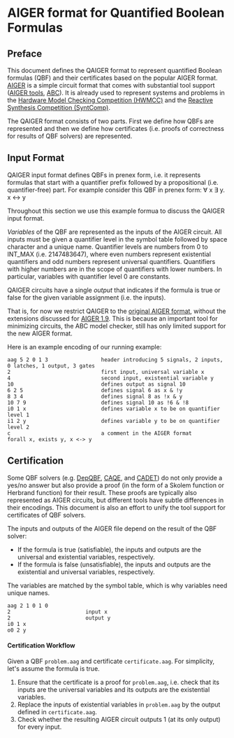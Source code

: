 # AIGER format for Quantified Boolean Formulas

## Preface

This document defines the QAIGER format to represent quantified Boolean formulas (QBF) and their certificates based on the popular AIGER format. [AIGER](http://fmv.jku.at/aiger/) is a simple circuit format that comes with substantial tool support ([AIGER tools](http://fmv.jku.at/aiger/aiger-1.9.9.tar.gz), [ABC](https://people.eecs.berkeley.edu/~alanmi/abc/)). It is already used to represent systems and problems in the [Hardware Model Checking Competition (HWMCC)](http://fmv.jku.at/hwmcc17/) and the [Reactive Synthesis Competition (SyntComp)](http://www.syntcomp.org/). 

The QAIGER format consists of two parts. First we define how QBFs are represented and then we define how certificates (i.e. proofs of correctness for results of QBF solvers) are represented. 

## Input Format

QAIGER input format defines QBFs in prenex form, i.e. it represents formulas that start with a quantifier prefix followed by a propositional (i.e. quantifier-free) part. For example consider this QBF in prenex form: ∀ x ∃ y. x ↔ y 

Throughout this section we use this example formua to discuss the QAIGER input format. 

_Variables_ of the QBF are represented as the inputs of the AIGER circuit. 
All inputs must be given a quantifier level in the symbol table followed by space character and a unique name. 
Quantifier levels are numbers from 0 to INT_MAX (i.e. 2147483647), where even numbers represent existential quantifiers and odd numbers represent universal quantifiers. 
Quantifiers with higher numbers are in the scope of quantifiers with lower numbers. 
In particular, variables with quantifier level 0 are constants. 


QAIGER circuits have a single _output_ that indicates if the formula is true or false for the given variable assignment (i.e. the inputs). 

That is, for now we restrict QAIGER to the [original AIGER format](http://fmv.jku.at/papers/Biere-FMV-TR-07-1.pdf), without the extensions discussed for [AIGER 1.9](http://fmv.jku.at/papers/BiereHeljankoWieringa-FMV-TR-11-2.pdf). 
This is because an important tool for minimizing circuits, the ABC model checker, still has only limited support for the new AIGER format. 

Here is an example encoding of our running example:

```aiger
aag 5 2 0 1 3                 header introducing 5 signals, 2 inputs, 0 latches, 1 output, 3 gates
2                             first input, universal variable x
4                             second input, existential variable y
10                            defines output as signal 10
6 2 5                         defines signal 6 as x & !y
8 3 4                         defines signal 8 as !x & y
10 7 9                        defines signal 10 as !6 & !8
i0 1 x                        defines variable x to be on quantifier level 1
i1 2 y                        defines variable y to be on quantifier level 2
c                             a comment in the AIGER format
forall x, exists y, x <-> y
```


## Certification

Some QBF solvers (e.g. [DepQBF](http://lonsing.github.io/depqbf/), [CAQE](https://www.react.uni-saarland.de/tools/caqe/), and [CADET](https://www.react.uni-saarland.de/tools/caqe/)) do not only provide a yes/no answer but also provide a proof (in the form of a Skolem function or Herbrand function) for their result. 
These proofs are typically also represented as AIGER circuits, but different tools have subtle differences in their encodings. 
This document is also an effort to unify the tool support for certificates of QBF solvers. 

The inputs and outputs of the AIGER file depend on the result of the QBF solver:

* If the formula is true (satisfiable), the inputs and outputs are the universal and existential variables, respectively.
* If the formula is false (unsatisfiable), the inputs and outputs are the existential and universal variables, respectively.

The variables are matched by the symbol table, which is why variables need unique names. 


```aiger
aag 2 1 0 1 0
2                        input x
2                        output y
i0 1 x
o0 2 y
```

#### Certification Workflow

Given a QBF `problem.aag` and certificate `certificate.aag`. For simplicity, let's assume the formula is true. 

1. Ensure that the certificate is a proof for `problem.aag`, i.e. check that its inputs are the universal variables and its outputs are the existential variables. 
2. Replace the inputs of existential variables in `problem.aag` by the output defined in `certificate.aag`. 
3. Check whether the resulting AIGER circuit outputs 1 (at its only output) for every input. 






